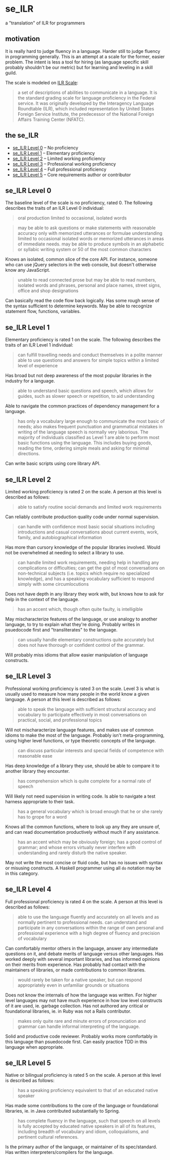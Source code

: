# se_ILR
a "translation" of ILR for programmers

## motivation
It is really hard to judge fluency in a language. Harder still to judge fluency in programming generally. This is an attempt at a scale for the former, easier problem. The intent is less a tool for hiring (as language specific skill probably shouldn't be our metric) but for learning and leveling in a skill guild.

The scale is modeled on [ILR Scale](https://en.wikipedia.org/wiki/ILR_scale):
> a set of descriptions of abilities to communicate in a language. It is the standard grading scale for language proficiency in the Federal service. It was originally developed by the Interagency Language Roundtable (ILR), which included representation by United States Foreign Service Institute, the predecessor of the National Foreign Affairs Training Center (NFATC).

## the se_ILR
- [se_ILR Level 0](#se_ilr-level-0) – No proficiency
- [se_ILR Level 1](#se_ilr-level-1) – Elementary proficiency
- [se_ILR Level 2](#se_ilr-level-2) – Limited working proficiency
- [se_ILR Level 3](#se_ilr-level-3) – Professional working proficiency
- [se_ILR Level 4](#se_ilr-level-4) – Full professional proficiency
- [se_ILR Level 5](#se_ilr-level-5) – Core requirements author or contributor

## se_ILR Level 0
The baseline level of the scale is no proficiency, rated 0. The following describes the traits of an ILR Level 0 individual:
> oral production limited to occasional, isolated words

> may be able to ask questions or make statements with reasonable accuracy only with memorized utterances or formulae
> understanding limited to occasional isolated words or memorized utterances in areas of immediate needs.
> may be able to produce symbols in an alphabetic or syllabic writing system or 50 of the most common characters

Knows an isolated, common slice of the core API. For instance, someone who can use jQuery selectors in the web console, but doesn't otherwise know any JavaScript.

> unable to read connected prose but may be able to read numbers, isolated words and phrases, personal and place names, street signs, office and shop designations

Can basically read the code flow back logically. Has some rough sense of the syntax sufficient to determine keywords. May be able to recognize statement flow, functions, variables.

## se_ILR Level 1
Elementary proficiency is rated 1 on the scale. The following describes the traits of an ILR Level 1 individual:
> can fulfill travelling needs and conduct themselves in a polite manner
> able to use questions and answers for simple topics within a limited level of experience

Has broad but not deep awareness of the most popular libraries in the industry for a language.

> able to understand basic questions and speech, which allows for guides, such as slower speech or repetition, to aid understanding

Able to navigate the common practices of dependency management for a language.

> has only a vocabulary large enough to communicate the most basic of needs; also makes frequent punctuation and grammatical mistakes in writing of the language
speech is normally very laborious.
> The majority of individuals classified as Level 1 are able to perform most basic functions using the language. This includes buying goods, reading the time, ordering simple meals and asking for minimal directions.

Can write basic scripts using core library API.


## se_ILR Level 2
Limited working proficiency is rated 2 on the scale. A person at this level is described as follows:
> able to satisfy routine social demands and limited work requirements

Can reliably contribute production quality code under normal supervision.

> can handle with confidence most basic social situations including introductions and casual conversations about current events, work, family, and autobiographical information

Has more than cursory knowledge of the popular libraries involved. Would not be overwhelmed at needing to select a library to use.

> can handle limited work requirements, needing help in handling any complications or difficulties; can get the gist of most conversations on non-technical subjects (i.e. topics which require no specialized knowledge), and has a speaking vocabulary sufficient to respond simply with some circumlocutions

Does not have depth in any library they work with, but knows how to ask for help in the context of the language.

> has an accent which, though often quite faulty, is intelligible

May mischaracterize features of the language, or use analogy to another language, to try to explain what they're doing. Probably writes in psuedocode first and "transliterates" to the language.

> can usually handle elementary constructions quite accurately but does not have thorough or confident control of the grammar.

Will probably miss idioms that allow easier manipulation of language constructs.

## se_ILR Level 3
Professional working proficiency is rated 3 on the scale. Level 3 is what is usually used to measure how many people in the world know a given language. A person at this level is described as follows:
> able to speak the language with sufficient structural accuracy and vocabulary to participate effectively in most conversations on practical, social, and professional topics

Will not mischaracterize language features, and makes use of common idioms to make the most of the language. Probably isn't meta-programming, using higher level functions, or type theoretic concepts of the language.

> can discuss particular interests and special fields of competence with reasonable ease

Has deep knowledge of a library they use, should be able to compare it to another library they encounter.

> has comprehension which is quite complete for a normal rate of speech

Will likely not need supervision in writing code. Is able to navigate a test harness appropriate to their task.

> has a general vocabulary which is broad enough that he or she rarely has to grope for a word

Knows all the common functions, where to look up any they are unsure of, and can read documentation productively without much if any assistance.

> has an accent which may be obviously foreign; has a good control of grammar; and whose errors virtually never interfere with understanding and rarely disturb the native speaker.

May not write the most concise or fluid code, but has no issues with syntax or misusing constructs. A Haskell programmer using all `do` notation may be in this category.

## se_ILR Level 4
Full professional proficiency is rated 4 on the scale. A person at this level is described as follows:
> able to use the language fluently and accurately on all levels and as normally pertinent to professional needs.
> can understand and participate in any conversations within the range of own personal and professional experience with a high degree of fluency and precision of vocabulary

Can comfortably mentor others in the language, answer any intermediate questions on it, and debate merits of language versus other languages. Has worked deeply with several important libraries, and has informed opinions on their merits from experience. Has probably had contact with the maintainers of libraries, or made contributions to common libraries.

> would rarely be taken for a native speaker, but can respond appropriately even in unfamiliar grounds or situations

Does not know the internals of how the language was written. For higher level languages may not have much experience in how low level constructs of it are used, ie. garbage collection. Has not authored any critical or foundational libraries, ie. in Ruby was not a Rails contributor.

> makes only quite rare and minute errors of pronunciation and grammar
> can handle informal interpreting of the language.

Solid and productive code reviewer. Probably works more comfortably in this language than psuedocode first. Can easily practice TDD in this language when appropriate.

## se_ILR Level 5
Native or bilingual proficiency is rated 5 on the scale. A person at this level is described as follows:
> has a speaking proficiency equivalent to that of an educated native speaker

Has made some contributions to the core of the language or foundational libraries, ie. in Java contributed substantially to Spring.

> has complete fluency in the language, such that speech on all levels is fully accepted by educated native speakers in all of its features, including breadth of vocabulary and idiom, colloquialisms, and pertinent cultural references.

Is the primary author of the language, or maintainer of its spec/standard. Has written interpreters/compilers for the language.
